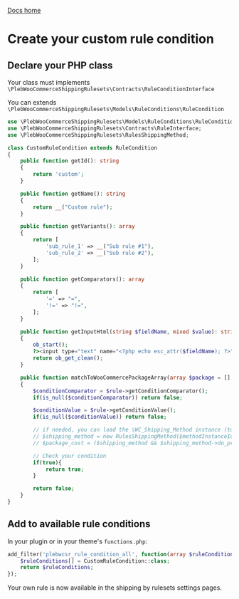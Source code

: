 [Docs home](index.md)

# Create your custom rule condition

## Declare your PHP class

Your class must implements ``\PlebWooCommerceShippingRulesets\Contracts\RuleConditionInterface``

You can extends ``\PlebWooCommerceShippingRulesets\Models\RuleConditions\RuleCondition``

```php
use \PlebWooCommerceShippingRulesets\Models\RuleConditions\RuleCondition;
use \PlebWooCommerceShippingRulesets\Contracts\RuleInterface;
use \PlebWooCommerceShippingRulesets\RulesShippingMethod;

class CustomRuleCondition extends RuleCondition
{
	public function getId(): string
	{
		return 'custom';
	}

	public function getName(): string
	{
		return __("Custom rule");
	}

	public function getVariants(): array
	{
		return [
			'sub_rule_1' => __("Sub rule #1"),
			'sub_rule_2' => __("Sub rule #2"),
		];
	}

	public function getComparators(): array
	{
		return [
			'=' => "=", 
			'!=' => "!=",
		];
	}

	public function getInputHtml(string $fieldName, mixed $value): string
	{
		ob_start();
		?><input type="text" name="<?php echo esc_attr($fieldName); ?>" value="<?php esc_attr_e($value); ?>" class="w-100" required><?php
		return ob_get_clean();
	}

	public function matchToWooCommercePackageArray(array $package = [], ?RuleInterface $rule = null, int $methodInstanceId = 0): bool
	{
		$conditionComparator = $rule->getConditionComparator();
		if(is_null($conditionComparator)) return false;

		$conditionValue = $rule->getConditionValue();
		if(is_null($conditionValue)) return false;

		// if needed, you can load the \WC_Shipping_Method instance (to get options value or public properties)
		// $shipping_method = new RulesShippingMethod($methodInstanceId);
		// $package_cost = ($shipping_method && $shipping_method->do_prices_include_tax()) ? $package['cart_subtotal'] : $package['contents_cost'];

		// Check your condition
		if(true){
			return true;
		}

		return false;
	}
}
```

## Add to available rule conditions

In your plugin or in your theme's ``functions.php``:

```php
add_filter('plebwcsr_rule_condition_all', function(array $ruleConditions = []){
	$ruleConditions[] = CustomRuleCondition::class;
	return $ruleConditions;
});
```

Your own rule is now available in the shipping by rulesets settings pages.